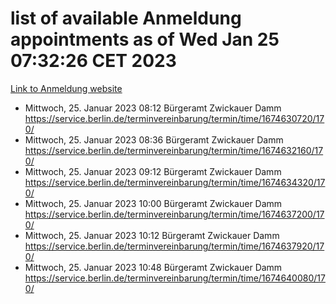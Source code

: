 # list of available Anmeldung appointments as of Wed Jan 25 07:32:26 CET 2023
[Link to Anmeldung website](https://service.berlin.de/terminvereinbarung/termin/tag.php?termin=0&anliegen[]=120686&dienstleisterlist=122210,122217,327316,122219,327312,122227,327314,122231,327346,122243,327348,122252,329742,122260,329745,122262,329748,122254,329751,122271,327278,122273,327274,122277,327276,330436,122280,327294,122282,327290,122284,327292,327539,122291,327270,122285,327266,122286,327264,122296,327268,150230,329760,122301,327282,122297,327286,122294,327284,122312,329763,122314,329775,122304,327330,122311,327334,122309,327332,122281,327352,122279,329772,122276,327324,122274,327326,122267,329766,122246,327318,122251,327320,122257,327322,122208,327298,122226,327300,121362,121364&herkunft=http%3A%2F%2Fservice.berlin.de%2Fdienstleistung%2F120686%2F)
- Mittwoch, 25. Januar 2023 08:12 Bürgeramt Zwickauer Damm https://service.berlin.de/terminvereinbarung/termin/time/1674630720/170/
- Mittwoch, 25. Januar 2023 08:36 Bürgeramt Zwickauer Damm https://service.berlin.de/terminvereinbarung/termin/time/1674632160/170/
- Mittwoch, 25. Januar 2023 09:12 Bürgeramt Zwickauer Damm https://service.berlin.de/terminvereinbarung/termin/time/1674634320/170/
- Mittwoch, 25. Januar 2023 10:00 Bürgeramt Zwickauer Damm https://service.berlin.de/terminvereinbarung/termin/time/1674637200/170/
- Mittwoch, 25. Januar 2023 10:12 Bürgeramt Zwickauer Damm https://service.berlin.de/terminvereinbarung/termin/time/1674637920/170/
- Mittwoch, 25. Januar 2023 10:48 Bürgeramt Zwickauer Damm https://service.berlin.de/terminvereinbarung/termin/time/1674640080/170/
